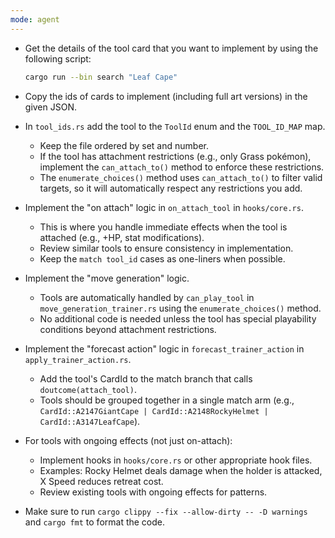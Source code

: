 ```yaml
---
mode: agent
---
```


- Get the details of the tool card that you want to implement by using the following script:

  ```bash
  cargo run --bin search "Leaf Cape"
  ```

- Copy the ids of cards to implement (including full art versions) in the given JSON.
- In `tool_ids.rs` add the tool to the `ToolId` enum and the `TOOL_ID_MAP` map.
  - Keep the file ordered by set and number.
  - If the tool has attachment restrictions (e.g., only Grass pokémon), implement the `can_attach_to()` method to enforce these restrictions.
  - The `enumerate_choices()` method uses `can_attach_to()` to filter valid targets, so it will automatically respect any restrictions you add.
- Implement the "on attach" logic in `on_attach_tool` in `hooks/core.rs`.
  - This is where you handle immediate effects when the tool is attached (e.g., +HP, stat modifications).
  - Review similar tools to ensure consistency in implementation.
  - Keep the `match tool_id` cases as one-liners when possible.
- Implement the "move generation" logic.
  - Tools are automatically handled by `can_play_tool` in `move_generation_trainer.rs` using the `enumerate_choices()` method.
  - No additional code is needed unless the tool has special playability conditions beyond attachment restrictions.
- Implement the "forecast action" logic in `forecast_trainer_action` in `apply_trainer_action.rs`.
  - Add the tool's CardId to the match branch that calls `doutcome(attach_tool)`.
  - Tools should be grouped together in a single match arm (e.g., `CardId::A2147GiantCape | CardId::A2148RockyHelmet | CardId::A3147LeafCape`).
- For tools with ongoing effects (not just on-attach):
  - Implement hooks in `hooks/core.rs` or other appropriate hook files.
  - Examples: Rocky Helmet deals damage when the holder is attacked, X Speed reduces retreat cost.
  - Review existing tools with ongoing effects for patterns.
- Make sure to run `cargo clippy --fix --allow-dirty -- -D warnings` and `cargo fmt` to format the code.